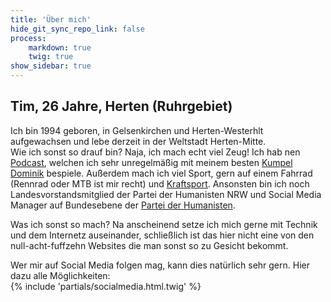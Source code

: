 ```yaml
---
title: 'Über mich'
hide_git_sync_repo_link: false
process:
    markdown: true
    twig: true
show_sidebar: true
---
```


## Tim, 26 Jahre, Herten (Ruhrgebiet)

Ich bin 1994 geboren, in Gelsenkirchen und Herten-Westerhlt aufgewachsen und lebe derzeit in der Weltstadt Herten-Mitte.  
Wie ich sonst so drauf bin? Naja, ich mach echt viel Zeug! Ich hab nen [Podcast](https://schachtfunk.de), welchen ich sehr unregelmäßig mit meinem besten [Kumpel Dominik](https://schusa.ruhr) bespiele. Außerdem mach ich viel Sport, gern auf einem Fahrrad (Rennrad oder MTB ist mir recht) und [Kraftsport](https://kraftkaue.de). Ansonsten bin ich noch Landesvorstandsmitglied der Partei der Humanisten NRW und Social Media Manager auf Bundesebene der [Partei der Humanisten](https://diehumanisten.de).  

Was ich sonst so mach? Na anscheinend setze ich mich gerne mit Technik und dem Internetz auseinander, schließlich ist das hier nicht eine von den null-acht-fuffzehn Websites die man sonst so zu Gesicht bekommt.  

Wer mir auf Social Media folgen mag, kann dies natürlich sehr gern. Hier dazu alle Möglichkeiten:  
{% include 'partials/socialmedia.html.twig' %}
